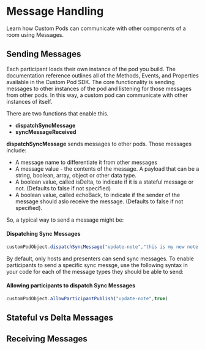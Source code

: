 # Message Handling
Learn how Custom Pods can communicate with other components of a room using Messages. 

## Sending Messages

Each participant loads their own instance of the pod you build. The documentation reference outlines all of the Methods, Events, and Properties available in the Custom Pod SDK. The core functionality is sending messages to other instances of the pod and listening for those messages from other pods. In this way, a custom pod can communicate with other instances of itself.

There are two functions that enable this. 

- **dispatchSyncMessage**
- **syncMessageReceived**

**dispatchSyncMessage** sends messages to other pods. Those messages include:
- A message name to differentiate it from other messages
- A message value - the contents of the message. A payload that can be a string, boolean, array, object or other data type.
- A boolean value, called isDelta, to indicate if it is a stateful message or not. (Defaults to false if not specified)
- A boolean value, called echoBack, to indicate if the sender of the message should aslo receive the message. (Defaults to false if not specified).

So, a typical way to send a message might be:

<CodeBlock slots="heading, code" languages="JavaScript"/>

#### Dispatching Sync Messages

```JavaScript
customPodObject.dispatchSyncMessage("update-note","this is my new note text",false, false);
```
By default, only hosts and presenters can send sync messages. To enable participants to send a specific sync messge, use the following syntax in your code for each of the message types they should be able to send:

<CodeBlock slots="heading, code" languages="JavaScript"/>

#### Allowing participants to dispatch Sync Messages

```JavaScript
customPodObject.allowParticipantPublish("update-note",true)
```

## Stateful vs Delta Messages



## Receiving Messages


